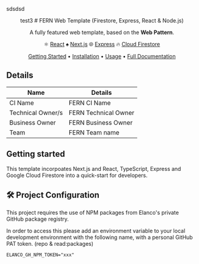 sdsdsd


<div align="center">
  test3
# FERN Web Template (Firestore, Express, React & Node.js)

A fully featured web template, based on the **Web Pattern**. 

⚛️ [React](https://reactjs.org/docs/getting-started.html)
♠️ [Next.js](https://nextjs.org/docs)
🌐  [Express](https://expressjs.com/)
🔥 [Cloud Firestore](https://cloud.google.com/firestore)

[Getting Started](#getting-started) •
[Installation](#installation) •
[Usage](#usage) •
[Full Documentation](./docs/README.md)
</div>

## Details

| Name              | Details              |
| ----------------- | -------------------- |
| CI Name           | FERN CI Name         |
| Technical Owner/s | FERN Technical Owner |
| Business Owner    | FERN Business Owner  |
| Team              | FERN Team name       |

## Getting started

This template incorpoates Next.js and React, TypeScript, Express and Google Cloud Firestore into a quick-start for developers.

## 🛠 Project Configuration

This project requires the use of NPM packages from Elanco's private GitHub package registry.

In order to access this please add an environment variable to your local development environment with the following name, with a personal GitHub PAT token. (repo & read:packages)

```
ELANCO_GH_NPM_TOKEN="xxx"
```


